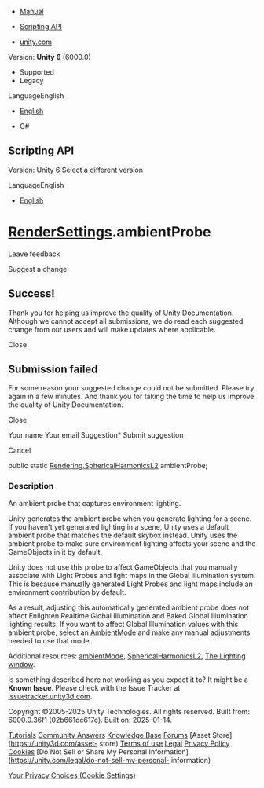[ ]()

  * [Manual](../Manual/index.html)
  * [Scripting API](../ScriptReference/index.html)

  * [unity.com](https://unity.com/)

Version: **Unity 6** (6000.0)

  * Supported
  * Legacy

LanguageEnglish

  * [English]()

  * C#

[ ](https://docs.unity3d.com)

## Scripting API

Version: Unity 6 Select a different version

LanguageEnglish

  * [English]()

#  [RenderSettings](RenderSettings.html).ambientProbe

Leave feedback

Suggest a change

## Success!

Thank you for helping us improve the quality of Unity Documentation. Although
we cannot accept all submissions, we do read each suggested change from our
users and will make updates where applicable.

Close

## Submission failed

For some reason your suggested change could not be submitted. Please <a>try
again</a> in a few minutes. And thank you for taking the time to help us
improve the quality of Unity Documentation.

Close

Your name Your email Suggestion* Submit suggestion

Cancel

[ ]()

public static
[Rendering.SphericalHarmonicsL2](Rendering.SphericalHarmonicsL2.html)
ambientProbe;

### Description

An ambient probe that captures environment lighting.

Unity generates the ambient probe when you generate lighting for a scene. If
you haven't yet generated lighting in a scene, Unity uses a default ambient
probe that matches the default skybox instead. Unity uses the ambient probe to
make sure environment lighting affects your scene and the GameObjects in it by
default.  
  
Unity does not use this probe to affect GameObjects that you manually
associate with Light Probes and light maps in the Global Illumination system.
This is because manually generated Light Probes and light maps include an
environment contribution by default.  
  
As a result, adjusting this automatically generated ambient probe does not
affect Enlighten Realtime Global Illumination and Baked Global Illumination
lighting results. If you want to affect Global Illumination values with this
ambient probe, select an [AmbientMode](Rendering.AmbientMode.html) and make
any manual adjustments needed to use that mode.  
  
Additional resources: [ambientMode](RenderSettings-ambientMode.html),
[SphericalHarmonicsL2](Rendering.SphericalHarmonicsL2.html), [The Lighting
window](../Manual/lighting-window.html).

Is something described here not working as you expect it to? It might be a
**Known Issue**. Please check with the Issue Tracker at
[issuetracker.unity3d.com](https://issuetracker.unity3d.com).

Copyright ©2005-2025 Unity Technologies. All rights reserved. Built from:
6000.0.36f1 (02b661dc617c). Built on: 2025-01-14.

[Tutorials](https://unity3d.com/learn) [Community
Answers](https://answers.unity3d.com) [Knowledge
Base](https://support.unity3d.com/hc/en-us)
[Forums](https://forum.unity3d.com) [Asset Store](https://unity3d.com/asset-
store) [Terms of use](https://docs.unity3d.com/Manual/TermsOfUse.html)
[Legal](https://unity.com/legal) [Privacy
Policy](https://unity.com/legal/privacy-policy)
[Cookies](https://unity.com/legal/cookie-policy) [Do Not Sell or Share My
Personal Information](https://unity.com/legal/do-not-sell-my-personal-
information)

[Your Privacy Choices (Cookie Settings)](javascript:void\(0\);)

